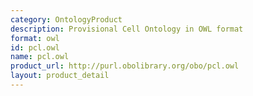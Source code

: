 ```yaml
---
category: OntologyProduct
description: Provisional Cell Ontology in OWL format
format: owl
id: pcl.owl
name: pcl.owl
product_url: http://purl.obolibrary.org/obo/pcl.owl
layout: product_detail
---
```

